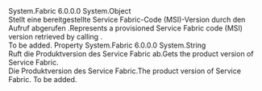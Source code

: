 <Type Name="ProvisionedFabricCodeVersion" FullName="System.Fabric.Query.ProvisionedFabricCodeVersion">
  <TypeSignature Language="C#" Value="public class ProvisionedFabricCodeVersion" />
  <TypeSignature Language="ILAsm" Value=".class public auto ansi beforefieldinit ProvisionedFabricCodeVersion extends System.Object" />
  <TypeSignature Language="DocId" Value="T:System.Fabric.Query.ProvisionedFabricCodeVersion" />
  <TypeSignature Language="VB.NET" Value="Public Class ProvisionedFabricCodeVersion" />
  <TypeSignature Language="F#" Value="type ProvisionedFabricCodeVersion = class" />
  <AssemblyInfo>
    <AssemblyName>System.Fabric</AssemblyName>
    <AssemblyVersion>6.0.0.0</AssemblyVersion>
  </AssemblyInfo>
  <Base>
    <BaseTypeName>System.Object</BaseTypeName>
  </Base>
  <Interfaces />
  <Docs>
    <summary>
      <para><span data-ttu-id="8177b-101">Stellt eine bereitgestellte Service Fabric-Code (MSI)-Version durch den Aufruf abgerufen <see cref="M:System.Fabric.FabricClient.QueryClient.GetProvisionedFabricCodeVersionListAsync(System.String)" />.</span><span class="sxs-lookup"><span data-stu-id="8177b-101">Represents a provisioned Service Fabric code (MSI) version retrieved by calling <see cref="M:System.Fabric.FabricClient.QueryClient.GetProvisionedFabricCodeVersionListAsync(System.String)" />.</span></span></para>
    </summary>
    <remarks>To be added.</remarks>
  </Docs>
  <Members>
    <Member MemberName="CodeVersion">
      <MemberSignature Language="C#" Value="public string CodeVersion { get; }" />
      <MemberSignature Language="ILAsm" Value=".property instance string CodeVersion" />
      <MemberSignature Language="DocId" Value="P:System.Fabric.Query.ProvisionedFabricCodeVersion.CodeVersion" />
      <MemberSignature Language="VB.NET" Value="Public ReadOnly Property CodeVersion As String" />
      <MemberSignature Language="F#" Value="member this.CodeVersion : string" Usage="System.Fabric.Query.ProvisionedFabricCodeVersion.CodeVersion" />
      <MemberType>Property</MemberType>
      <AssemblyInfo>
        <AssemblyName>System.Fabric</AssemblyName>
        <AssemblyVersion>6.0.0.0</AssemblyVersion>
      </AssemblyInfo>
      <ReturnValue>
        <ReturnType>System.String</ReturnType>
      </ReturnValue>
      <Docs>
        <summary>
          <para><span data-ttu-id="8177b-102">Ruft die Produktversion des Service Fabric ab.</span><span class="sxs-lookup"><span data-stu-id="8177b-102">Gets the product version of Service Fabric.</span></span></para>
        </summary>
        <value>
          <para><span data-ttu-id="8177b-103">Die Produktversion des Service Fabric.</span><span class="sxs-lookup"><span data-stu-id="8177b-103">The product version of Service Fabric.</span></span></para>
        </value>
        <remarks>To be added.</remarks>
      </Docs>
    </Member>
  </Members>
</Type>